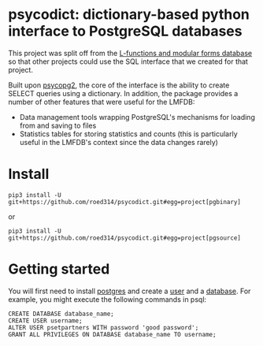 # psycodict: dictionary-based python interface to PostgreSQL databases

This project was split off from the [L-functions and modular forms database](https://www.lmfdb.org)
so that other projects could use the SQL interface that we created for that project.

Built upon [psycopg2](https://pypi.org/project/psycopg2/), the core of the interface is the ability to create
SELECT queries using a dictionary.  In addition, the package provides a number of other features that were useful for the LMFDB:

 * Data management tools wrapping PostgreSQL's mechanisms for loading from and saving to files
 * Statistics tables for storing statistics and counts (this is particularly useful in the LMFDB's context since the data changes rarely)

# Install

```
pip3 install -U git+https://github.com/roed314/psycodict.git#egg=project[pgbinary]
```
or
```
pip3 install -U git+https://github.com/roed314/psycodict.git#egg=project[pgsource]
```

# Getting started

You will first need to install [postgres](https://www.postgresql.org/) and create a [user](https://www.postgresql.org/docs/current/sql-createuser.html) and a [database](https://www.postgresql.org/docs/current/sql-createdatabase.html).  For example, you might execute the following commands in psql:

    CREATE DATABASE database_name;
    CREATE USER username;
    ALTER USER psetpartners WITH password 'good password';
    GRANT ALL PRIVILEGES ON DATABASE database_name TO username;

